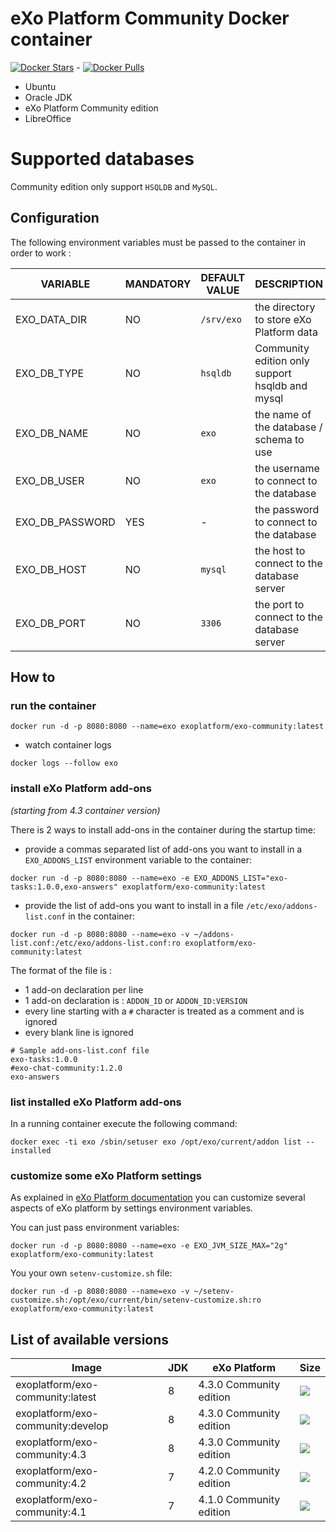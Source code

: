 # eXo Platform Community Docker container
[![Docker Stars](https://img.shields.io/docker/stars/exoplatform/exo-community.svg?maxAge=2592000)]() - [![Docker Pulls](https://img.shields.io/docker/pulls/exoplatform/exo-community.svg?maxAge=2592000)]()

* Ubuntu
* Oracle JDK
* eXo Platform Community edition
* LibreOffice

# Supported databases

Community edition only support `HSQLDB` and `MySQL`.

## Configuration

The following environment variables must be passed to the container in order to work :


|    VARIABLE              |  MANDATORY  |   DEFAULT VALUE          |  DESCRIPTION
|--------------------------|-------------|--------------------------|----------------
| EXO_DATA_DIR | NO | `/srv/exo` | the directory to store eXo Platform data
| EXO_DB_TYPE | NO | `hsqldb` | Community edition only support hsqldb and mysql
| EXO_DB_NAME | NO | `exo` | the name of the database / schema to use
| EXO_DB_USER | NO | `exo` | the username to connect to the database
| EXO_DB_PASSWORD | YES | - | the password to connect to the database
| EXO_DB_HOST | NO | `mysql` | the host to connect to the database server
| EXO_DB_PORT | NO | `3306` | the port to connect to the database server

## How to

### run the container

```
docker run -d -p 8080:8080 --name=exo exoplatform/exo-community:latest
```

* watch container logs

```
docker logs --follow exo
```

### install eXo Platform add-ons

_(starting from 4.3 container version)_

There is 2 ways to install add-ons in the container during the startup time:

* provide a commas separated list of add-ons you want to install in a `EXO_ADDONS_LIST` environment variable to the container:

```
docker run -d -p 8080:8080 --name=exo -e EXO_ADDONS_LIST="exo-tasks:1.0.0,exo-answers" exoplatform/exo-community:latest
```

* provide the list of add-ons you want to install in a file `/etc/exo/addons-list.conf` in the container:

```
docker run -d -p 8080:8080 --name=exo -v ~/addons-list.conf:/etc/exo/addons-list.conf:ro exoplatform/exo-community:latest
```

The format of the file is :
* 1 add-on declaration per line
* 1 add-on declaration is : `ADDON_ID` or `ADDON_ID:VERSION`
* every line starting with a `#` character is treated as a comment and is ignored
* every blank line is ignored

```
# Sample add-ons-list.conf file
exo-tasks:1.0.0
#exo-chat-community:1.2.0
exo-answers
```

### list installed eXo Platform add-ons

In a running container execute the following command:

```
docker exec -ti exo /sbin/setuser exo /opt/exo/current/addon list --installed
```

### customize some eXo Platform settings

As explained in [eXo Platform documentation](https://www.exoplatform.com/docs/PLF43/PLFAdminGuide.InstallationAndStartup.CustomizingEnvironmentVariables.html) you can customize several aspects of eXo platform by settings environment variables.

You can just pass environment variables:

```
docker run -d -p 8080:8080 --name=exo -e EXO_JVM_SIZE_MAX="2g" exoplatform/exo-community:latest
```

You your own `setenv-customize.sh` file:

```
docker run -d -p 8080:8080 --name=exo -v ~/setenv-customize.sh:/opt/exo/current/bin/setenv-customize.sh:ro exoplatform/exo-community:latest
```


## List of available versions

|    Image                         |  JDK  |   eXo Platform           |  Size
|----------------------------------|-------|--------------------------|----------------
|exoplatform/exo-community:latest  |   8   | 4.3.0 Community edition  |[![](https://badge.imagelayers.io/exoplatform/exo-community:latest.svg)](https://imagelayers.io/?images=exoplatform/exo-community:latest 'Get your own badge on imagelayers.io')
|exoplatform/exo-community:develop |   8   | 4.3.0 Community edition  |[![](https://badge.imagelayers.io/exoplatform/exo-community:develop.svg)](https://imagelayers.io/?images=exoplatform/exo-community:develop 'Get your own badge on imagelayers.io')
|exoplatform/exo-community:4.3     |   8   | 4.3.0 Community edition  |[![](https://badge.imagelayers.io/exoplatform/exo-community:4.3.svg)](https://imagelayers.io/?images=exoplatform/exo-community:4.3 'Get your own badge on imagelayers.io')
|exoplatform/exo-community:4.2     |   7   | 4.2.0 Community edition  |[![](https://badge.imagelayers.io/exoplatform/exo-community:4.2.svg)](https://imagelayers.io/?images=exoplatform/exo-community:4.2 'Get your own badge on imagelayers.io')
|exoplatform/exo-community:4.1     |   7   | 4.1.0 Community edition  |[![](https://badge.imagelayers.io/exoplatform/exo-community:4.1.svg)](https://imagelayers.io/?images=exoplatform/exo-community:4.1 'Get your own badge on imagelayers.io')
